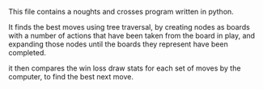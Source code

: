 This file contains a noughts and crosses program written in python.

It finds the best moves using tree traversal, by creating nodes as boards with a number of actions that have been taken from the board in play, and expanding those nodes until the boards they represent have been completed.

it then compares the win loss draw stats for each set of moves by the computer, to find the best next move.

